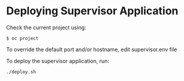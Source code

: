 # Deploying Supervisor Application

Check the current project using:

```
$ oc project
```

To override the default port and/or hostname, edit supervisor.env file

To deploy the supervisor application, run:

```
./deploy.sh
```